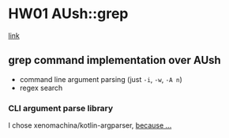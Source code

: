 # HW01 AUsh::grep

[link](https://drive.google.com/file/d/1X8DBiR8vheVlIVjH39UGuuxtHX3VU8s8/view)

## grep command implementation over AUsh

- command line argument parsing (just `-i`, `-w`, `-A n`)
- regex search

### CLI argument parse library

I chose xenomachina/kotlin-argparser, [because ...](GrepArgparseLibraryChoiceExplained.md)
